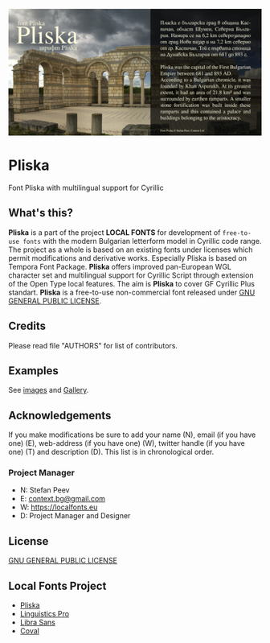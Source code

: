 ![Sample Image](/images/Pliska_720x360_01.jpg)

# Pliska
Font Pliska with multilingual support for Cyrillic

## What's this?

**Pliska** is a part of the project **LOCAL FONTS** for development of <code>free-to-use fonts</code> with the modern Bulgarian letterform model in Cyrillic code range. The project as a whole is based on an existing fonts under licenses which permit modifications and derivative works. Especially Pliska is based on Tempora Font Package. **Pliska** offers improved pan-European WGL character set and multilingual support for Cyrillic Script through extension of the Open Type local features. The aim is **Pliska** to cover GF Cyrillic Plus standart.
**Pliska** is a free-to-use non-commercial font released under [GNU GENERAL PUBLIC LICENSE](LICENSE).

## Credits

Please read file "AUTHORS" for list of contributors.

## Examples

See [images](/images/) and [Gallery](/images/Gallery.md).

## Acknowledgements

If you make modifications be sure to add your name (N),
email (if you have one) (E), web-address (if you have one) (W), twitter handle (if you have one) (T) and description (D).
This list is in chronological order.

### Project Manager

+ N: Stefan Peev
+ E: context.bg@gmail.com
+ W: https://localfonts.eu
+ D: Project Manager and Designer

## License

[GNU GENERAL PUBLIC LICENSE](LICENSE)

## Local Fonts Project

+ [Pliska](https://github.com/StefanPeev/Pliska)
+ [Linguistics Pro](https://github.com/StefanPeev/Linguistics-Pro)
+ [Libra Sans](https://github.com/StefanPeev/Libra-Sans)
+ [Coval](https://github.com/StefanPeev/coval)
